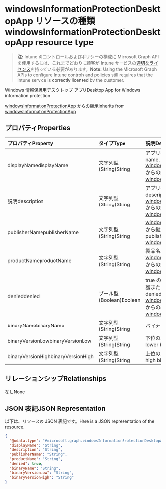 # <a name="windowsinformationprotectiondesktopapp-resource-type"></a><span data-ttu-id="b40e3-101">windowsInformationProtectionDesktopApp リソースの種類</span><span class="sxs-lookup"><span data-stu-id="b40e3-101">windowsInformationProtectionDesktopApp resource type</span></span>

> <span data-ttu-id="b40e3-102">**注:** Intune のコントロールおよびポリシーの構成に Microsoft Graph API を使用するには、これまでどおりに顧客が Intune サービスの[適切なライセンス](https://go.microsoft.com/fwlink/?linkid=839381)を持っている必要があります。</span><span class="sxs-lookup"><span data-stu-id="b40e3-102">**Note:** Using the Microsoft Graph APIs to configure Intune controls and policies still requires that the Intune service is [correctly licensed](https://go.microsoft.com/fwlink/?linkid=839381) by the customer.</span></span>

<span data-ttu-id="b40e3-103">Windows 情報保護用デスクトップ アプリ</span><span class="sxs-lookup"><span data-stu-id="b40e3-103">Desktop App for Windows information protection</span></span>

<span data-ttu-id="b40e3-104">[windowsInformationProtectionApp](../resources/intune_mam_windowsinformationprotectionapp.md) からの継承</span><span class="sxs-lookup"><span data-stu-id="b40e3-104">Inherits from [windowsInformationProtectionApp](../resources/intune_mam_windowsinformationprotectionapp.md)</span></span>

## <a name="properties"></a><span data-ttu-id="b40e3-105">プロパティ</span><span class="sxs-lookup"><span data-stu-id="b40e3-105">Properties</span></span>
|<span data-ttu-id="b40e3-106">プロパティ</span><span class="sxs-lookup"><span data-stu-id="b40e3-106">Property</span></span>|<span data-ttu-id="b40e3-107">タイプ</span><span class="sxs-lookup"><span data-stu-id="b40e3-107">Type</span></span>|<span data-ttu-id="b40e3-108">説明</span><span class="sxs-lookup"><span data-stu-id="b40e3-108">Description</span></span>|
|:---|:---|:---|
|<span data-ttu-id="b40e3-109">displayName</span><span class="sxs-lookup"><span data-stu-id="b40e3-109">displayName</span></span>|<span data-ttu-id="b40e3-110">文字列型 (String)</span><span class="sxs-lookup"><span data-stu-id="b40e3-110">String</span></span>|<span data-ttu-id="b40e3-111">アプリの表示名。</span><span class="sxs-lookup"><span data-stu-id="b40e3-111">App display name.</span></span> <span data-ttu-id="b40e3-112">[windowsInformationProtectionApp](../resources/intune_mam_windowsinformationprotectionapp.md) からの継承</span><span class="sxs-lookup"><span data-stu-id="b40e3-112">Inherited from [windowsInformationProtectionApp](../resources/intune_mam_windowsinformationprotectionapp.md)</span></span>|
|<span data-ttu-id="b40e3-113">説明</span><span class="sxs-lookup"><span data-stu-id="b40e3-113">description</span></span>|<span data-ttu-id="b40e3-114">文字列型 (String)</span><span class="sxs-lookup"><span data-stu-id="b40e3-114">String</span></span>|<span data-ttu-id="b40e3-115">アプリの説明。</span><span class="sxs-lookup"><span data-stu-id="b40e3-115">The app's description.</span></span> <span data-ttu-id="b40e3-116">[windowsInformationProtectionApp](../resources/intune_mam_windowsinformationprotectionapp.md) からの継承</span><span class="sxs-lookup"><span data-stu-id="b40e3-116">Inherited from [windowsInformationProtectionApp](../resources/intune_mam_windowsinformationprotectionapp.md)</span></span>|
|<span data-ttu-id="b40e3-117">publisherName</span><span class="sxs-lookup"><span data-stu-id="b40e3-117">publisherName</span></span>|<span data-ttu-id="b40e3-118">文字列型 (String)</span><span class="sxs-lookup"><span data-stu-id="b40e3-118">String</span></span>|<span data-ttu-id="b40e3-119">[windowsInformationProtectionApp](../resources/intune_mam_windowsinformationprotectionapp.md) から継承される発行元名</span><span class="sxs-lookup"><span data-stu-id="b40e3-119">The publisher name Inherited from [windowsInformationProtectionApp](../resources/intune_mam_windowsinformationprotectionapp.md)</span></span>|
|<span data-ttu-id="b40e3-120">productName</span><span class="sxs-lookup"><span data-stu-id="b40e3-120">productName</span></span>|<span data-ttu-id="b40e3-121">文字列型 (String)</span><span class="sxs-lookup"><span data-stu-id="b40e3-121">String</span></span>|<span data-ttu-id="b40e3-122">製品名。</span><span class="sxs-lookup"><span data-stu-id="b40e3-122">The product name.</span></span> <span data-ttu-id="b40e3-123">[windowsInformationProtectionApp](../resources/intune_mam_windowsinformationprotectionapp.md) からの継承</span><span class="sxs-lookup"><span data-stu-id="b40e3-123">Inherited from [windowsInformationProtectionApp](../resources/intune_mam_windowsinformationprotectionapp.md)</span></span>|
|<span data-ttu-id="b40e3-124">denied</span><span class="sxs-lookup"><span data-stu-id="b40e3-124">denied</span></span>|<span data-ttu-id="b40e3-125">ブール型 (Boolean)</span><span class="sxs-lookup"><span data-stu-id="b40e3-125">Boolean</span></span>|<span data-ttu-id="b40e3-126">true の場合、アプリは拒否された保護または除外です。</span><span class="sxs-lookup"><span data-stu-id="b40e3-126">If true, app is denied protection or exemption.</span></span> <span data-ttu-id="b40e3-127">[windowsInformationProtectionApp](../resources/intune_mam_windowsinformationprotectionapp.md) からの継承</span><span class="sxs-lookup"><span data-stu-id="b40e3-127">Inherited from [windowsInformationProtectionApp](../resources/intune_mam_windowsinformationprotectionapp.md)</span></span>|
|<span data-ttu-id="b40e3-128">binaryName</span><span class="sxs-lookup"><span data-stu-id="b40e3-128">binaryName</span></span>|<span data-ttu-id="b40e3-129">文字列型 (String)</span><span class="sxs-lookup"><span data-stu-id="b40e3-129">String</span></span>|<span data-ttu-id="b40e3-130">バイナリの名前。</span><span class="sxs-lookup"><span data-stu-id="b40e3-130">The binary name.</span></span>|
|<span data-ttu-id="b40e3-131">binaryVersionLow</span><span class="sxs-lookup"><span data-stu-id="b40e3-131">binaryVersionLow</span></span>|<span data-ttu-id="b40e3-132">文字列型 (String)</span><span class="sxs-lookup"><span data-stu-id="b40e3-132">String</span></span>|<span data-ttu-id="b40e3-133">下位のバイナリ バージョン。</span><span class="sxs-lookup"><span data-stu-id="b40e3-133">The lower binary version.</span></span>|
|<span data-ttu-id="b40e3-134">binaryVersionHigh</span><span class="sxs-lookup"><span data-stu-id="b40e3-134">binaryVersionHigh</span></span>|<span data-ttu-id="b40e3-135">文字列型 (String)</span><span class="sxs-lookup"><span data-stu-id="b40e3-135">String</span></span>|<span data-ttu-id="b40e3-136">上位のバイナリ バージョン。</span><span class="sxs-lookup"><span data-stu-id="b40e3-136">The high binary version.</span></span>|

## <a name="relationships"></a><span data-ttu-id="b40e3-137">リレーションシップ</span><span class="sxs-lookup"><span data-stu-id="b40e3-137">Relationships</span></span>
<span data-ttu-id="b40e3-138">なし</span><span class="sxs-lookup"><span data-stu-id="b40e3-138">None</span></span>
## <a name="json-representation"></a><span data-ttu-id="b40e3-139">JSON 表記</span><span class="sxs-lookup"><span data-stu-id="b40e3-139">JSON Representation</span></span>
<span data-ttu-id="b40e3-140">以下は、リソースの JSON 表記です。</span><span class="sxs-lookup"><span data-stu-id="b40e3-140">Here is a JSON representation of the resource.</span></span>
<!--{
  "blockType": "resource",
  "baseType": "microsoft.graph.windowsInformationProtectionApp",
  "@odata.type": "microsoft.graph.windowsInformationProtectionDesktopApp"
}-->
``` json
{
  "@odata.type": "#microsoft.graph.windowsInformationProtectionDesktopApp",
  "displayName": "String",
  "description": "String",
  "publisherName": "String",
  "productName": "String",
  "denied": true,
  "binaryName": "String",
  "binaryVersionLow": "String",
  "binaryVersionHigh": "String"
}
```



